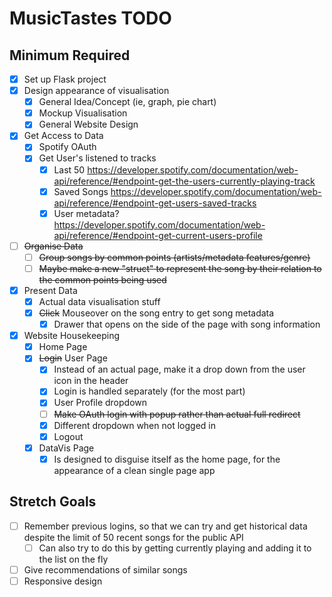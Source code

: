 # MusicTastes TODO

## Minimum Required

- [X] Set up Flask project
- [X] Design appearance of visualisation
  - [X] General Idea/Concept (ie, graph, pie chart)
  - [X] Mockup Visualisation
  - [X] General Website Design
- [X] Get Access to Data
  - [X] Spotify OAuth
  - [X] Get User's listened to tracks
    - [X] Last 50          https://developer.spotify.com/documentation/web-api/reference/#endpoint-get-the-users-currently-playing-track
    - [X] Saved Songs      https://developer.spotify.com/documentation/web-api/reference/#endpoint-get-users-saved-tracks
    - [X] User metadata?   https://developer.spotify.com/documentation/web-api/reference/#endpoint-get-current-users-profile
- [ ] ~~Organise Data~~
  - [ ] ~~Group songs by common points (artists/metadata features/genre)~~
  - [ ] ~~Maybe make a new "struct" to represent the song by their relation to the common points being used~~
- [X] Present Data
  - [X] Actual data visualisation stuff
  - [X] ~~Click~~ Mouseover on the song entry to get song metadata
    - [X] Drawer that opens on the side of the page with song information
- [X] Website Housekeeping
  - [X] Home Page
  - [X] ~~Login~~ User Page
    - [X] Instead of an actual page, make it a drop down from the user icon in the header
    - [X] Login is handled separately (for the most part)
    - [X] User Profile dropdown
    - [ ] ~~Make OAuth login with popup rather than actual full redirect~~
    - [X] Different dropdown when not logged in
    - [X] Logout
  - [X] DataVis Page
    - [X] Is designed to disguise itself as the home page, for the appearance of a clean single page app

## Stretch Goals
- [ ] Remember previous logins, so that we can try and get historical data despite the limit of 50 recent songs for the public API
  - [ ] Can also try to do this by getting currently playing and adding it to the list on the fly
- [ ] Give recommendations of similar songs
- [ ] Responsive design
